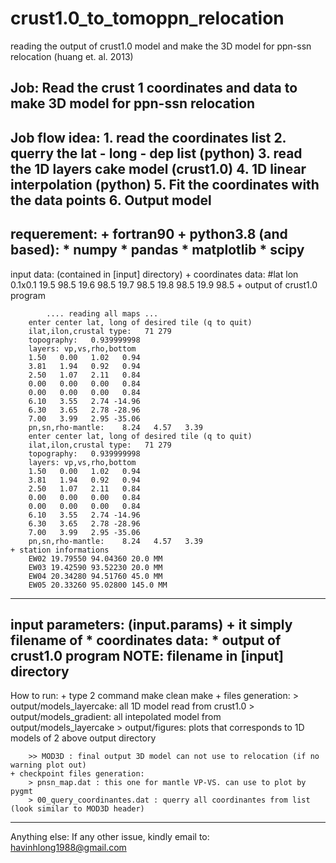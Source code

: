 # crust1.0_to_tomoppn_relocation
reading the output of crust1.0 model and make the 3D model for ppn-ssn relocation (huang et. al. 2013)

Job: Read the crust 1 coordinates and data to make 3D model for ppn-ssn relocation
----------------------------------------------------------------------------------
Job flow idea:
    1. read the coordinates list
    2. querry the lat - long - dep list (python)
    3. read the 1D layers cake model (crust1.0)
    4. 1D linear interpolation (python)
    5. Fit the coordinates with the data points
    6. Output model
----------------------------------------------------------------------------------
requerement:
    + fortran90
    + python3.8 (and based):
        * numpy
        * pandas
        * matplotlib
        * scipy
----------------------------------------------------------------------------------
input data: (contained in [input] directory)
    + coordinates data:
      #lat		lon 0.1x0.1
        19.5	98.5
        19.6	98.5
        19.7	98.5
        19.8	98.5
        19.9	98.5
    + output of crust1.0 program

            .... reading all maps ... 
        enter center lat, long of desired tile (q to quit)
        ilat,ilon,crustal type:   71 279
        topography:   0.939999998    
        layers: vp,vs,rho,bottom
        1.50   0.00   1.02   0.94
        3.81   1.94   0.92   0.94
        2.50   1.07   2.11   0.84
        0.00   0.00   0.00   0.84
        0.00   0.00   0.00   0.84
        6.10   3.55   2.74 -14.96
        6.30   3.65   2.78 -28.96
        7.00   3.99   2.95 -35.06
        pn,sn,rho-mantle:    8.24   4.57   3.39
        enter center lat, long of desired tile (q to quit)
        ilat,ilon,crustal type:   71 279
        topography:   0.939999998    
        layers: vp,vs,rho,bottom
        1.50   0.00   1.02   0.94
        3.81   1.94   0.92   0.94
        2.50   1.07   2.11   0.84
        0.00   0.00   0.00   0.84
        0.00   0.00   0.00   0.84
        6.10   3.55   2.74 -14.96
        6.30   3.65   2.78 -28.96
        7.00   3.99   2.95 -35.06
        pn,sn,rho-mantle:    8.24   4.57   3.39
    + station informations
        EW02 19.79550 94.04360 20.0 MM
        EW03 19.42590 93.52230 20.0 MM
        EW04 20.34280 94.51760 45.0 MM
        EW05 20.33260 95.02800 145.0 MM
----------------------------------------------------------------------------------
input parameters: (input.params)
    +   it simply filename of 
        * coordinates data:
        * output of crust1.0 program
        NOTE: filename in [input] directory
----------------------------------------------------------------------------------
How to run:
    + type 2 command
        make clean
        make
    + files generation:
        > output/models_layercake: all 1D model read from crust1.0
        > output/models_gradient: all intepolated model from output/models_layercake
        > output/figures: plots that corresponds to 1D models of 2 above output directory

        >> MOD3D : final output 3D model can not use to relocation (if no warning plot out)
    + checkpoint files generation:
        > pnsn_map.dat : this one for mantle VP-VS. can use to plot by pygmt
        > 00_query_coordinantes.dat : querry all coordinantes from list (look similar to MOD3D header)
----------------------------------------------------------------------------------
Anything else:
    If any other issue, kindly email to: havinhlong1988@gmail.com
